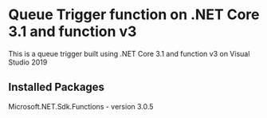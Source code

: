 # Queue Trigger function on .NET Core 3.1 and function v3

This is a queue trigger built using .NET Core 3.1 and function v3 on Visual Studio 2019

## Installed Packages

Microsoft.NET.Sdk.Functions - version 3.0.5

